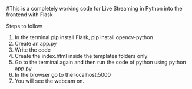 #This is a completely working code for Live Streaming in Python into the frontend with Flask

Steps to follow

1) In the terminal pip install Flask, pip install opencv-python
2) Create an app.py 
3) Write the code 
4) Create the index.html inside the templates folders only 
5) Go to the terminal again and then run the code of python using python app.py 
6) In the browser go to the localhost:5000 
7) You will see the webcam on.
